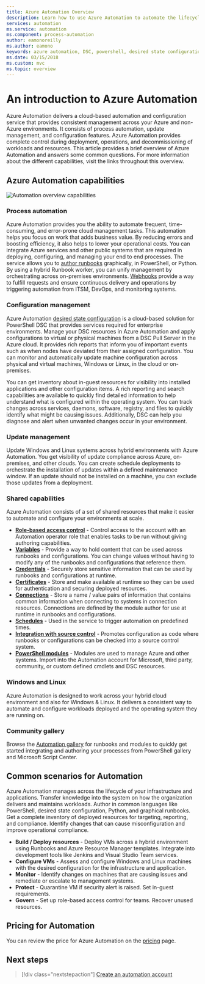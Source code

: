 ```yaml
---
title: Azure Automation Overview
description: Learn how to use Azure Automation to automate the lifecycle of infrastructure and applications.
services: automation
ms.service: automation
ms.component: process-automation
author: eamonoreilly
ms.author: eamono
keywords: azure automation, DSC, powershell, desired state configuration, update management, change tracking, inventory, runbooks, python, graphical
ms.date: 03/15/2018
ms.custom: mvc
ms.topic: overview
---
```

# An introduction to Azure Automation

Azure Automation delivers a cloud-based automation and configuration service that provides consistent management across your Azure and non-Azure environments. It consists of process automation, update management, and configuration features. Azure Automation provides complete control during deployment, operations, and decommissioning of workloads and resources.
This article provides a brief overview of Azure Automation and answers some common questions. For more information about the different capabilities, visit the links throughout this overview.

## Azure Automation capabilities

![Automation overview capabilities](media/automation-overview/automation-overview.png)

### Process automation

Azure Automation provides you the ability to automate frequent, time-consuming, and error-prone cloud management tasks. This automation helps you focus on work that adds business value. By reducing errors and boosting efficiency, it also helps to lower your operational costs. You can integrate Azure services and other public systems that are required in deploying, configuring, and managing your end to end processes. The service allows you to [author runbooks](automation-runbook-types.md) graphically, in PowerShell, or Python. By using a hybrid Runbook worker, you can unify management by orchestrating across on-premises environments. [Webhooks](automation-webhooks.md) provide a way to fulfill requests and ensure continuous delivery and operations by triggering automation from ITSM, DevOps, and monitoring systems.

### Configuration management

Azure Automation [desired state configuration](automation-dsc-overview.md) is a cloud-based solution for PowerShell DSC that provides services required for enterprise environments. Manage your DSC resources in Azure Automation and apply configurations to virtual or physical machines from a DSC Pull Server in the Azure cloud. It provides rich reports that inform you of important events such as when nodes have deviated from their assigned configuration. You can monitor and automatically update machine configuration across physical and virtual machines, Windows or Linux, in the cloud or on-premises.

You can get inventory about in-guest resources for visibility into installed applications and other configuration items. A rich reporting and search capabilities are available to quickly find detailed information to help understand what is configured within the operating system. You can track changes across services, daemons, software, registry, and files to quickly identify what might be causing issues. Additionally, DSC can help you diagnose and alert when unwanted changes occur in your environment.

### Update management

Update Windows and Linux systems across hybrid environments with Azure Automation. You get visibility of update compliance across Azure, on-premises, and other clouds. You can create schedule deployments to orchestrate the installation of updates within a defined maintenance window. If an update should not be installed on a machine, you can exclude those updates from a deployment.

### Shared capabilities

Azure Automation consists of a set of shared resources that make it easier to automate and configure your environments at scale.

* **[Role-based access control](automation-role-based-access-control.md)** - Control access to the account with an Automation operator role that enables tasks to be run without giving authoring capabilities.
* **[Variables](automation-variables.md)** - Provide a way to hold content that can be used across runbooks and configurations. You can change values without having to modify any of the runbooks and configurations that reference them.
* **[Credentials](automation-credentials.md)** - Securely store sensitive information that can be used by runbooks and configurations at runtime.
* **[Certificates](automation-certificates.md)** - Store and make available at runtime so they can be used for authentication and securing deployed resources.
* **[Connections](automation-connections.md)** - Store a name / value pairs of information that contains common information when connecting to systems in connection resources. Connections are defined by the module author for use at runtime in runbooks and configurations.
* **[Schedules](automation-schedules.md)** - Used in the service to trigger automation on predefined times.
* **[Integration with source control](automation-source-control-integration.md)** - Promotes configuration as code where runbooks or configurations can be checked into a source control system.
* **[PowerShell modules](automation-integration-modules.md)** -  Modules are used to manage Azure and other systems. Import into the Automation account for Microsoft, third party, community, or custom defined cmdlets and DSC resources.

### Windows and Linux

Azure Automation is designed to work across your hybrid cloud environment and also for Windows & Linux. It delivers a consistent way to automate and configure workloads deployed and the operating system they are running on.

### Community gallery

Browse the [Automation gallery](automation-runbook-gallery.md) for runbooks and modules to quickly get started integrating and authoring your processes from PowerShell gallery and Microsoft Script Center.

## Common scenarios for Automation

Azure Automation manages across the lifecycle of your infrastructure and applications. Transfer knowledge into the system on how the organization delivers and maintains workloads. Author in common languages like PowerShell, desired state configuration, Python, and graphical runbooks. Get a complete inventory of deployed resources for targeting, reporting, and compliance. Identify changes that can cause misconfiguration and improve operational compliance.

* **Build / Deploy resources** - Deploy VMs across a hybrid environment using Runbooks and Azure Resource Manager templates. Integrate into development tools like Jenkins and Visual Studio Team services.
* **Configure VMs** - Assess and configure Windows and Linux machines with the desired configuration for the infrastructure and application.
* **Monitor** - Identify changes on machines that are causing issues and remediate or escalate to management systems.
* **Protect** - Quarantine VM if security alert is raised. Set in-guest requirements.
* **Govern** - Set up role-based access control for teams. Recover unused resources.

## Pricing for Automation

You can review the price for Azure Automation on the [pricing](https://azure.microsoft.com/pricing/details/automation/) page.

## Next steps

> [!div class="nextstepaction"]
> [Create an automation account](automation-quickstart-create-account.md)
